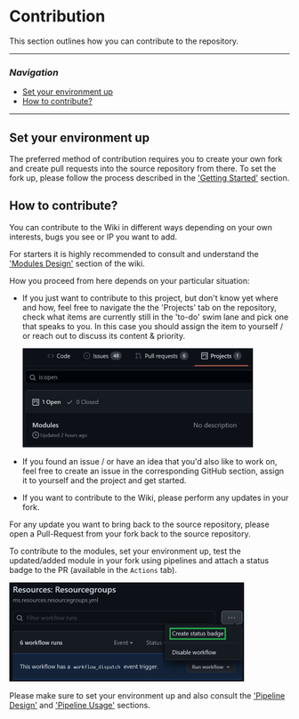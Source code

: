 # Contribution
This section outlines how you can contribute to the repository.

---
### _Navigation_
- [Set your environment up](#set-your-environment-up)
- [How to contribute?](#how-to-contribute)
---

## Set your environment up

The preferred method of contribution requires you to create your own fork and create pull requests into the source repository from there. To set the fork up, please follow the process described in the ['Getting Started'](./GettingStarted#Option-1-Use-it-as-a-basis-to-set-up-your-own-inner-source-project) section.

## How to contribute?

You can contribute to the Wiki in different ways depending on your own interests, bugs you see or IP you want to add.

For starters it is highly recommended to consult and understand the ['Modules Design'](.\ModulesDesign.md) section of the wiki.

How you proceed from here depends on your particular situation:
- If you just want to contribute to this project, but don't know yet where and how, feel free to navigate the the 'Projects' tab on the repository, check what items are currently still in the 'to-do' swim lane and pick one that speaks to you. In this case you should assign the item to yourself / or reach out to discuss its content & priority.

   <img src="./media/projectsTab.jpg" alt="Projects Tab" height="178" width="414">

- If you found an issue / or have an idea that you'd also like to work on, feel free to create an issue in the corresponding GitHub section, assign it to yourself and the project and get started.
- If you want to contribute to the Wiki, please perform any updates in your fork.

For any update you want to bring back to the source repository, please open a Pull-Request from your fork back to the source repository.

To contribute to the modules, set your environment up, test the updated/added module in your fork using pipelines and attach a status badge to the PR (available in the `Actions` tab).

<img src="./media/statusBadge.jpg" alt="Status Badge" height="178" width="422">

Please make sure to set your environment up and also consult the ['Pipeline Design'](.\PipelinesDesign.md) and ['Pipeline Usage'](.\PipelinesUsage.md) sections.
